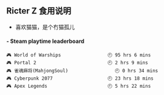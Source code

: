 ## Ricter Z 食用说明
- 喜欢猫猫，是个冇猫孤儿

<!-- steam-box start -->
#### - Steam playtime leaderboard
```text
🎮 World of Warships                 🕘 95 hrs 6 mins
🎮 Portal 2                          🕘 2 hrs 9 mins
🎮 雀魂麻将(MahjongSoul)                 🕘 0 hrs 34 mins
🎮 Cyberpunk 2077                    🕘 23 hrs 18 mins
🎮 Apex Legends                      🕘 5 hrs 22 mins
```
<!-- Powered by https://github.com/YouEclipse/steam-box . -->
<!-- steam-box end -->
